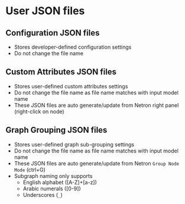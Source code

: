 # User JSON files

## Configuration JSON files
- Stores developer-defined configuration settings
- Do not change the file name

## Custom Attributes JSON files
- Stores user-defined custom attributes settings
- Do not change the file name as file name matches with input model name
- These JSON files are auto generate/update from Netron right panel (right-click on node)

## Graph Grouping JSON files
- Stores user-defined graph sub-grouping settings
- Do not change the file name as file name matches with input model name
- These JSON files are auto generate/update from Netron `Group Node Mode` (ctrl+G)
- Subgraph naming only supports
  - English alphabet ([A-Z]+[a-z])
  - Arabic numerals ([0-9])
  - Underscores (`_`)
